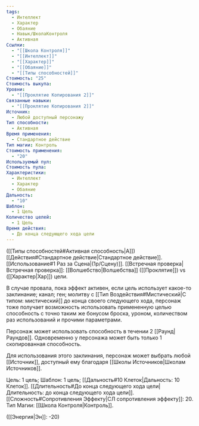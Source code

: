 ```yaml
---
tags:
  - Интеллект
  - Характер
  - Обаяние
  - Навык/ШколаКонтроля
  - Активная
Ссылки:
  - "[[Школа Контроля]]"
  - "[[Интеллект]]"
  - "[[Характер]]"
  - "[[Обаяние]]"
  - "[[Типы способностей]]"
Стоимость: "25"
Стоимость выкупа: 
Уровни:
  - "[[Проклятие Копирования 2]]"
Связанные навыки:
  - "[[Проклятие Копирования 2]]"
Источник:
  - Любой доступный персонажу
Тип способности:
  - Активная
Время применения:
  - Стандартное действие
Тип магии: Контроль
Стоимость применения:
  - "20"
Используемый пул: 
Стоимость пула: 
Характеристики:
  - Интеллект
  - Характер
  - Обаяние
Дальность:
  - "10"
Шаблон:
  - 1 Цель
Количество целей:
  - 1 Цель
Время действия:
  - До конца следующего хода цели
---
```

([[Типы способностей#Активная способность|А]]) [[Действия#Стандартное действие|Стандартное действие]]. [[Использование#1 Раз за Сцена|(1р/Сцену)]]. [[Встречная проверка|Встречная проверка]]: [[Волшебство|Волшебства]] ([[Проклятие]]) vs ([[Характер|Хар]]) цели. 

В случае провала, пока эффект активен, если цель использует какое-то заклинание; канал; ген; молитву с [[Тип Воздействия#Мистический|С типом: мистический]] до конца своего следующего хода, персонаж тоже получает возможность использовать примененную целью способность с точно таким же бонусом броска, уроном, количеством раз использований и прочими параметрами. 

Персонаж может использовать способность в течении 2 [[Раунд|Раундов]]. Одновременно у персонажа может быть только 1 скопированная способность. 

Для использования этого заклинания, персонаж может выбрать любой [[Источник]], доступный ему благодаря [[Школы Источников|Школам Источников]]. 

Цель: 1 цель; Шаблон: 1 цель; [[Дальность#10 Клеток|Дальность: 10 Клеток]]. [[Длительность#До конца следующего хода цели|Длительность: до конца следующего хода цели]]. 
[[Сложность#Cопротивления Эффекту|СЛ сопротивления эффекту]]: 20. 
Тип Магии: [[Школа Контроля|Контроль]]. 

([[Энергия|Эн]]: -20)